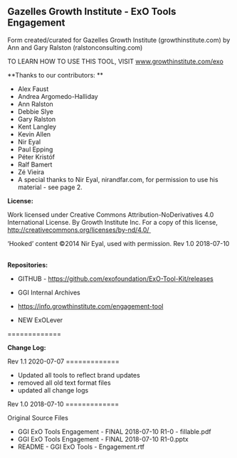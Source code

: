 ## Gazelles Growth Institute - ExO Tools Engagement

Form created/curated for Gazelles Growth Institute (growthinstitute.com) by Ann and Gary Ralston (ralstonconsulting.com)

TO LEARN HOW TO USE THIS TOOL, VISIT www.growthinstitute.com/exo

**Thanks to our contributors: **

- Alex Faust
- Andrea Argomedo-Halliday
- Ann Ralston
- Debbie Slye
- Gary Ralston
- Kent Langley
- Kevin Allen
- Nir Eyal
- Paul Epping
- Péter Kristóf
- Ralf Bamert
- Zé Vieira
- A special thanks to Nir Eyal, nirandfar.com, for permission to use his material - see page 2.

**License:**

Work licensed under Creative Commons Attribution-NoDerivatives 4.0 International License. By Growth Institute Inc. For a copy of this license, http://creativecommons.org/licenses/by-nd/4.0/ 

‘Hooked’ content ©2014 Nir Eyal, used with permission. Rev 1.0 2018-07-10   

**Repositories:**

- GITHUB - https://github.com/exofoundation/ExO-Tool-Kit/releases

- GGI Internal Archives
- https://info.growthinstitute.com/engagement-tool
- NEW ExOLever

=============

**Change Log:**

Rev 1.1 2020-07-07 =============
* Updated all tools to reflect brand updates
* removed all old text format files
* updated all change logs

Rev 1.0 2018-07-10 =============

Original Source Files

- GGI ExO Tools Engagement - FINAL 2018-07-10 R1-0 - fillable.pdf
- GGI ExO Tools Engagement - FINAL 2018-07-10 R1-0.pptx
- README - GGI ExO Tools - Engagement.rtf